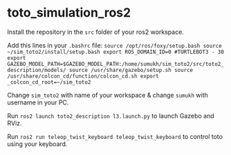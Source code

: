 # toto_simulation_ros2

Install the repository in the `src` folder of your ros2 workspace.

Add this lines in your `.bashrc` file:
  `source /opt/ros/foxy/setup.bash
  source ~/sim_toto2/install/setup.bash
  export ROS_DOMAIN_ID=0 #TURTLEBOT3 - 30
  export GAZEBO_MODEL_PATH=$GAZEBO_MODEL_PATH:/home/sumukh/sim_toto2/src/toto2_description/models/
  source /usr/share/gazebo/setup.sh
  source /usr/share/colcon_cd/function/colcon_cd.sh
  export _colcon_cd_root=~/sim_toto2`
  
Change `sim_toto2` with name of your workspace & change `sumukh` with username in your PC.

Run `ros2 launch toto2_description l3.launch.py` to launch Gazebo and RViz.

Run `ros2 run teleop_twist_keyboard teleop_twist_keyboard` to control toto using your keyboard.

